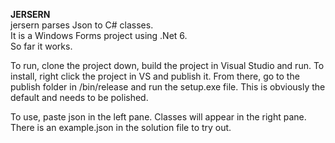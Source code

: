 **JERSERN**  
jersern parses Json to C# classes.  
It is a Windows Forms project using .Net 6.  
So far it works.   

To run, clone the project down, build the project in Visual Studio and run. 
To install, right click the project in VS and publish it. 
From there, go to the publish folder in /bin/release and run the setup.exe file. 
This is obviously the default and needs to be polished. 

To use, paste json in the left pane. Classes will appear in the right pane. 
There is an example.json in the solution file to try out. 
